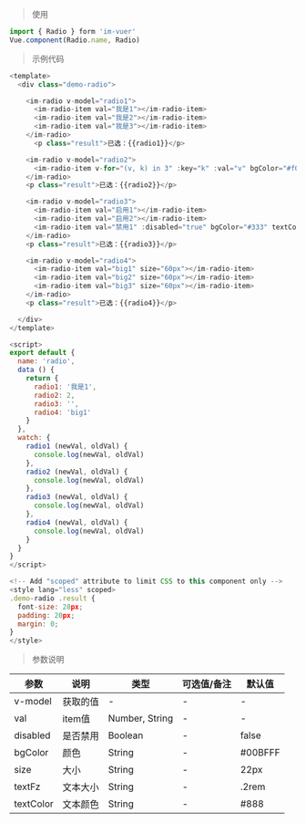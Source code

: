 
> 使用

```js
import { Radio } form 'im-vuer'
Vue.component(Radio.name, Radio)
```

> 示例代码

```js
<template>
  <div class="demo-radio">

    <im-radio v-model="radio1">
      <im-radio-item val="我是1"></im-radio-item>
      <im-radio-item val="我是2"></im-radio-item>
      <im-radio-item val="我是3"></im-radio-item>
    </im-radio>
      <p class="result">已选：{{radio1}}</p>

    <im-radio v-model="radio2">
      <im-radio-item v-for="(v, k) in 3" :key="k" :val="v" bgColor="#f00" textColor="#f00"></im-radio-item>
    </im-radio>
    <p class="result">已选：{{radio2}}</p>

    <im-radio v-model="radio3">
      <im-radio-item val="启用1"></im-radio-item>
      <im-radio-item val="启用2"></im-radio-item>
      <im-radio-item val="禁用1" :disabled="true" bgColor="#333" textColor="#333"></im-radio-item>
    </im-radio>
    <p class="result">已选：{{radio3}}</p>

    <im-radio v-model="radio4">
      <im-radio-item val="big1" size="60px"></im-radio-item>
      <im-radio-item val="big2" size="60px"></im-radio-item>
      <im-radio-item val="big3" size="60px"></im-radio-item>
    </im-radio>
    <p class="result">已选：{{radio4}}</p>

  </div>
</template>

<script>
export default {
  name: 'radio',
  data () {
    return {
      radio1: '我是1',
      radio2: 2,
      radio3: '',
      radio4: 'big1'
    }
  },
  watch: {
    radio1 (newVal, oldVal) {
      console.log(newVal, oldVal)
    },
    radio2 (newVal, oldVal) {
      console.log(newVal, oldVal)
    },
    radio3 (newVal, oldVal) {
      console.log(newVal, oldVal)
    },
    radio4 (newVal, oldVal) {
      console.log(newVal, oldVal)
    }
  }
}
</script>

<!-- Add "scoped" attribute to limit CSS to this component only -->
<style lang="less" scoped>
.demo-radio .result {
  font-size: 28px;
  padding: 20px;
  margin: 0;
}
</style>

```
> 参数说明

  <div>
   <table>
    <thead>
     <tr>
      <th>参数</th> 
      <th>说明</th> 
      <th>类型</th> 
      <th>可选值/备注</th> 
      <th>默认值</th>
     </tr>
    </thead> 
    <tbody>
    <tr>
      <td>v-model</td> 
      <td>获取的值</td> 
      <td>-</td> 
      <td>-</td> 
      <td>-</td>
    </tr>
    <tr>
      <td>val</td> 
      <td>item值</td> 
      <td>Number, String</td> 
      <td>-</td> 
      <td>-</td>
    </tr>
    <tr>
      <td>disabled</td> 
      <td>是否禁用</td> 
      <td>Boolean</td> 
      <td>-</td> 
      <td>false</td>
    </tr>
    <tr>
      <td>bgColor</td> 
      <td>颜色</td> 
      <td>String</td> 
      <td>-</td> 
      <td>#00BFFF</td>
    </tr>
    <tr>
      <td>size</td> 
      <td>大小</td> 
      <td>String</td> 
      <td>-</td> 
      <td>22px</td>
    </tr>
    <tr>
      <td>textFz</td> 
      <td>文本大小</td> 
      <td>String</td> 
      <td>-</td> 
      <td>.2rem</td>
    </tr>
    <tr>
      <td>textColor</td> 
      <td>文本颜色</td> 
      <td>String</td> 
      <td>-</td> 
      <td>#888</td>
    </tr>
    </tbody>
   </table>
  </div>
  